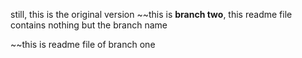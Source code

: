 
still, this is the original version
~~this is **branch two**, this readme file contains nothing but the branch name

~~this is readme file of branch one
